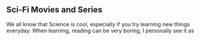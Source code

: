 ## Sci-Fi Movies and Series
  We all know that Science is cool, especially if you try learning new things everyday. When learning, reading can be very boring, I personally see it as
